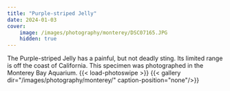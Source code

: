 ```yaml
---
title: "Purple-striped Jelly" 
date: 2024-01-03
cover:
    image: /images/photography/monterey/DSC07165.JPG
    hidden: true
---
```

The Purple-striped Jelly has a painful, but not deadly sting. Its limited range is off the coast of California. This specimen was photographed in the Monterey Bay Aquarium.
{{< load-photoswipe >}}
{{< gallery dir="/images/photography/monterey/" caption-position="none"/>}}